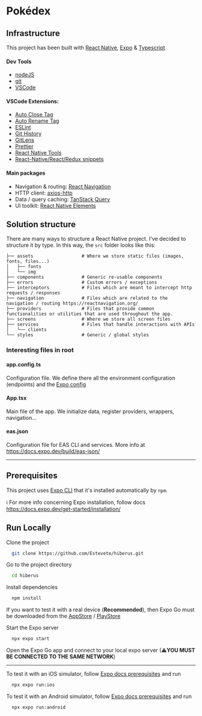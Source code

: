 # Pokédex

## Infrastructure

This project has been built with [React Native](https://reactnative.dev/), [Expo](https://docs.expo.dev/) & [Typescript](https://www.typescriptlang.org/)

#### Dev Tools

- [nodeJS](https://nodejs.dev/)
- [git](https://git-scm.com/downloads)
- [VSCode](https://code.visualstudio.com/)

#### VSCode Extensions:

- [Auto Close Tag](https://marketplace.visualstudio.com/items?itemName=formulahendry.auto-close-tag)
- [Auto Rename Tag](https://marketplace.visualstudio.com/items?itemName=formulahendry.auto-rename-tag)
- [ESLint](https://marketplace.visualstudio.com/items?itemName=dbaeumer.vscode-eslint)
- [Git History](https://marketplace.visualstudio.com/items?itemName=donjayamanne.githistory)
- [GitLens](https://marketplace.visualstudio.com/items?itemName=eamodio.gitlens)
- [Prettier](https://marketplace.visualstudio.com/items?itemName=esbenp.prettier-vscode)
- [React Native Tools](https://marketplace.visualstudio.com/items?itemName=msjsdiag.vscode-react-native)
- [React-Native/React/Redux snippets](https://marketplace.visualstudio.com/items?itemName=EQuimper.react-native-react-redux)

#### Main packages

- Navigation & routing: [React Navigation](https://reactnavigation.org/)
- HTTP client: [axios-http](https://axios-http.com/)
- Data / query caching: [TanStack Query](https://tanstack.com/query/v4/docs/react/overview)
- UI toolkit: [React Native Elements](https://reactnativeelements.com/)

## Solution structure

There are many ways to structure a React Native project. I've decided to structure it by type. In this way, the `src` folder looks like this:

    ├── assets                  # Where we store static files (images, fonts, files...)
    │   ├── fonts
    │   └── img
    ├── components              # Generic re-usable components
    ├── errors                  # Custom errors / exceptions
    ├── interceptors            # Files which are meant to intercept http requests / responses
    ├── navigation              # Files which are related to the navigation / routing https://reactnavigation.org/
    ├── providers               # Files that provide common functionalities or utilities that are used throughout the app.
    ├── screens                 # Where we store all screen files
    ├── services                # Files that handle interactions with APIs
    │   └── clients
    └── styles                  # Generic / global styles

### Interesting files in root

#### app.config.ts

Configuration file. We define there all the environment configuration (endpoints) and the [Expo config](https://docs.expo.dev/versions/latest/config/app/)

#### App.tsx

Main file of the app. We initialize data, register providers, wrappers, navigation...

#### eas.json

Configuration file for EAS CLI and services. More info at https://docs.expo.dev/build/eas-json/

---

## Prerequisites

This project uses [Expo CLI](https://docs.expo.dev/more/expo-cli/) that it's installed automatically by `npm`.

ℹ For more info concerning Expo installation, follow docs https://docs.expo.dev/get-started/installation/

## Run Locally

Clone the project

```bash
  git clone https://github.com/Estevete/hiberus.git
```

Go to the project directory

```bash
  cd hiberus
```

Install dependencies

```bash
  npm install
```

If you want to test it with a real device (**Recommended**), then Expo Go must be downloaded from the [AppStore](https://apps.apple.com/us/app/expo-go/id982107779) / [PlayStore](https://play.google.com/store/apps/details?id=host.exp.exponent&hl=es_PY&pli=1)

Start the Expo server

```bash
  npx expo start
```

Open the Expo Go app and connect to your local expo server (⚠**YOU MUST BE CONNECTED TO THE SAME NETWORK**)

---

To test it with an iOS simulator, follow [Expo docs prerequisites](https://docs.expo.dev/guides/local-app-development/#ios) and run

```bash
  npx expo run:ios
```

To test it with an Android simulator, follow [Expo docs prerequisites](https://docs.expo.dev/guides/local-app-development/#android) and run

```bash
  npx expo run:android
```
